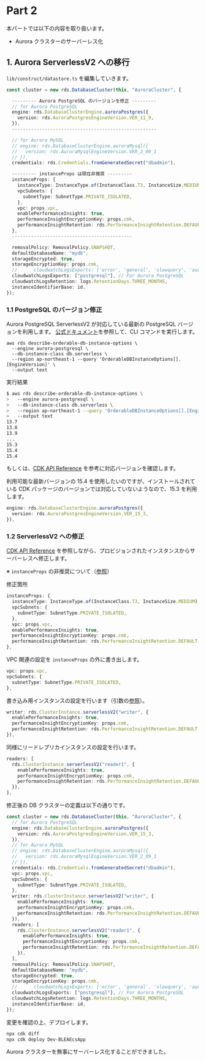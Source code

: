 # Part 2
本パートでは以下の内容を取り扱います。
- Aurora クラスターのサーバーレス化

## 1. Aurora ServerlessV2 への移行
`lib/construct/datastore.ts` を編集していきます。

```typescript
const cluster = new rds.DatabaseCluster(this, "AuroraCluster", {

  --------- Aurora PostgreSQL のバージョンを修正 ---------
  // for Aurora PostgreSQL
  engine: rds.DatabaseClusterEngine.auroraPostgres({
    version: rds.AuroraPostgresEngineVersion.VER_11_9,
  }),
  -----------------------------------------------------

  // for Aurora MySQL
  // engine: rds.DatabaseClusterEngine.auroraMysql({
  //   version: rds.AuroraMysqlEngineVersion.VER_2_09_1
  // }),
  credentials: rds.Credentials.fromGeneratedSecret("dbadmin"),

  --------- instanceProps は現在非推奨 ---------
  instanceProps: {
    instanceType: InstanceType.of(InstanceClass.T3, InstanceSize.MEDIUM),
    vpcSubnets: {
      subnetType: SubnetType.PRIVATE_ISOLATED,
    },
    vpc: props.vpc,
    enablePerformanceInsights: true,
    performanceInsightEncryptionKey: props.cmk,
    performanceInsightRetention: rds.PerformanceInsightRetention.DEFAULT, // 7 days
  },
  --------------------------------------------

  removalPolicy: RemovalPolicy.SNAPSHOT,
  defaultDatabaseName: "mydb",
  storageEncrypted: true,
  storageEncryptionKey: props.cmk,
  //      cloudwatchLogsExports: ['error', 'general', 'slowquery', 'audit'],  // For Aurora MySQL
  cloudwatchLogsExports: ["postgresql"], // For Aurora PostgreSQL
  cloudwatchLogsRetention: logs.RetentionDays.THREE_MONTHS,
  instanceIdentifierBase: id,
});
```

### 1.1 PostgreSQL のバージョン修正
Aurora PostgreSQL ServerlessV2 が対応している最新の PostgreSQL バージョンを利用します。
[公式ドキュメント](https://docs.aws.amazon.com/ja_jp/AmazonRDS/latest/AuroraUserGuide/aurora-serverless-v2.requirements.html#aurora-serverless-v2-Availability)を参照して、CLI コマンドを実行します。
```
aws rds describe-orderable-db-instance-options \
  --engine aurora-postgresql \
  --db-instance-class db.serverless \
  --region ap-northeast-1 --query 'OrderableDBInstanceOptions[].[EngineVersion]' \
  --output text
```

実行結果
```bash
$ aws rds describe-orderable-db-instance-options \
>   --engine aurora-postgresql \
>   --db-instance-class db.serverless \
>   --region ap-northeast-1 --query 'OrderableDBInstanceOptions[].[EngineVersion]' \
>   --output text
13.7
13.8
13.9
...
15.3
15.4
15.4
```

もしくは、[CDK API Reference](https://docs.aws.amazon.com/cdk/api/v2/docs/aws-cdk-lib.aws_rds.PostgresEngineVersion.html) を参考に対応バージョンを確認します。

利用可能な最新バージョンの 15.4 を使用したいのですが、インストールされている CDK パッケージのバージョンでは対応していないようなので、15.3 を利用します。
```typescript
engine: rds.DatabaseClusterEngine.auroraPostgres({
  version: rds.AuroraPostgresEngineVersion.VER_15_3,
}),
```

### 1.2 ServerlessV2 への修正
[CDK API Reference](https://docs.aws.amazon.com/cdk/api/v2/docs/aws-cdk-lib.aws_rds.DatabaseCluster.html) を参照しながら、プロビジョンされたインスタンスからサーバーレスへ修正します。

※ `instanceProps` の非推奨について（[参照](https://dev.classmethod.jp/articles/aws-cdk-aurora-serverless-v2/)）

修正箇所
```typescript
instanceProps: {
  instanceType: InstanceType.of(InstanceClass.T3, InstanceSize.MEDIUM),
  vpcSubnets: {
    subnetType: SubnetType.PRIVATE_ISOLATED,
  },
  vpc: props.vpc,
  enablePerformanceInsights: true,
  performanceInsightEncryptionKey: props.cmk,
  performanceInsightRetention: rds.PerformanceInsightRetention.DEFAULT, // 7 days
},
```

VPC 関連の設定を `instanceProps` の外に書き出します。
```typescript
vpc: props.vpc,
vpcSubnets: {
  subnetType: SubnetType.PRIVATE_ISOLATED,
},
```

書き込み用インスタンスの設定を行います（引数の[参照](https://docs.aws.amazon.com/cdk/api/v2/docs/aws-cdk-lib.aws_rds.ServerlessV2ClusterInstanceProps.html)）。
```typescript
writer: rds.ClusterInstance.serverlessV2("writer", {
  enablePerformanceInsights: true,
  performanceInsightEncryptionKey: props.cmk,
  performanceInsightRetention: rds.PerformanceInsightRetention.DEFAULT,
}),
```

同様にリードレプリカインスタンスの設定を行います。
```typescript
readers: [
  rds.ClusterInstance.serverlessV2("reader1", {
    enablePerformanceInsights: true,
    performanceInsightEncryptionKey: props.cmk,
    performanceInsightRetention: rds.PerformanceInsightRetention.DEFAULT,
  }),
],
```

修正後の DB クラスターの定義は以下の通りです。
```typescript
const cluster = new rds.DatabaseCluster(this, "AuroraCluster", {
  // for Aurora PostgreSQL
  engine: rds.DatabaseClusterEngine.auroraPostgres({
    version: rds.AuroraPostgresEngineVersion.VER_15_3,
  }),
  // for Aurora MySQL
  // engine: rds.DatabaseClusterEngine.auroraMysql({
  //   version: rds.AuroraMysqlEngineVersion.VER_2_09_1
  // }),
  credentials: rds.Credentials.fromGeneratedSecret("dbadmin"),
  vpc: props.vpc,
  vpcSubnets: {
    subnetType: SubnetType.PRIVATE_ISOLATED,
  },
  writer: rds.ClusterInstance.serverlessV2("writer", {
    enablePerformanceInsights: true,
    performanceInsightEncryptionKey: props.cmk,
    performanceInsightRetention: rds.PerformanceInsightRetention.DEFAULT,
  }),
  readers: [
    rds.ClusterInstance.serverlessV2("reader1", {
      enablePerformanceInsights: true,
      performanceInsightEncryptionKey: props.cmk,
      performanceInsightRetention: rds.PerformanceInsightRetention.DEFAULT,
    }),
  ],
  removalPolicy: RemovalPolicy.SNAPSHOT,
  defaultDatabaseName: "mydb",
  storageEncrypted: true,
  storageEncryptionKey: props.cmk,
  //      cloudwatchLogsExports: ['error', 'general', 'slowquery', 'audit'],  // For Aurora MySQL
  cloudwatchLogsExports: ["postgresql"], // For Aurora PostgreSQL
  cloudwatchLogsRetention: logs.RetentionDays.THREE_MONTHS,
  instanceIdentifierBase: id,
});
```

変更を確認の上、デプロイします。
```bash
npx cdk diff
npx cdk deploy Dev-BLEAEcsApp
```

Aurora クラスターを無事にサーバーレス化することができました。
